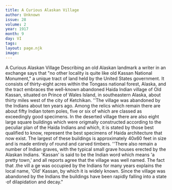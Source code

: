 ```yaml
---
title: A Curious Alaskan Village
author: Unknown
issue: 28
volume: 2
year: 1917
month: 9
day: VI
tags:
layout: page.njk
image:
---
```

A Curious Alaskan Village   Describing an old Alaskan landmark a writer in an exchange says that "no other locality is quite like old Kassan National Monument," a unique tract of land held by the United States government. It consists of thirty-eight acres within the Tongass national forest, Alaska, and the tract embraces the well-known abandoned Haida Indian village of Old Kassan, situated on Prince of Wales Island, in southeastern Alaska, about thirty miles west of the city of Ketchikan.   ''The village was abandoned by the Indians about ten years ago. Among the relics which remain there are about fifty Indian totem poles, five or six of which are classed as exceedingly good specimens. In the deserted village there are also eight large square buildings which were origmally constructed according to the peculiar plan of the Haida Indians and which, it is stated by those best qualified to know, represent the best specimens of Haida architecture that now exist. The largest of these buildings is approximately 40x60 feet in size and is made entirely of round and carved timbers.   ''There also remain a number of Indian graves, with the typical small grave houses erected by the Alaskan Indians. 'Kassan' is said to be the Indian word which means 'a pretty town,' and all reports agree that the village was well named. The fact that .the vill a ge was occupied by the Indians for many years explains the local name, 'Old' Kassan, by which it is widely known. Since the village was abandoned by the Indians the buildings have been rapidly falling into a state ·of dilapidation and decay."   
